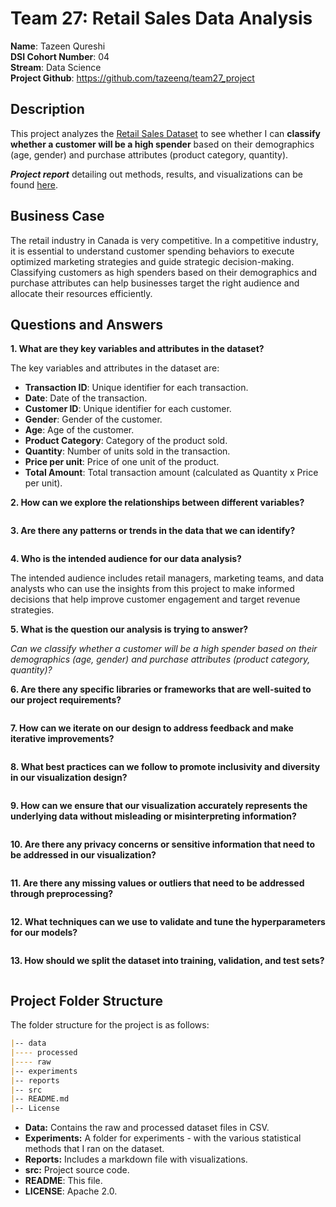 # Team 27: Retail Sales Data Analysis

**Name**: Tazeen Qureshi<br>
**DSI Cohort Number**: 04<br>
**Stream**: Data Science<br>
**Project Github**: https://github.com/tazeenq/team27_project<br>

## Description
This project analyzes the [Retail Sales Dataset](https://www.kaggle.com/datasets/mohammadtalib786/retail-sales-dataset) to see whether I can **classify whether a customer will be a high spender** based on their demographics (age, gender) and purchase attributes (product category, quantity).<br>

***Project report*** detailing out methods, results, and visualizations can be found [here](https://github.com/tazeenq/team27_project/blob/main/reports/report.md).<br>

## Business Case
The retail industry in Canada is very competitive. In a competitive industry, it is essential to understand customer spending behaviors to execute optimized marketing strategies and guide strategic decision-making. Classifying customers as high spenders based on their demographics and purchase attributes can help businesses target the right audience and allocate their resources efficiently. 

## Questions and Answers
**1. What are they key variables and attributes in the dataset?**<br>

The key variables and attributes in the dataset are:<br>

- **Transaction ID**: Unique identifier for each transaction.<br>
- **Date**: Date of the transaction.<br>
- **Customer ID**: Unique identifier for each customer.<br>
- **Gender**: Gender of the customer.<br>
- **Age**: Age of the customer. <br>
- **Product Category**: Category of the product sold.<br>
- **Quantity**: Number of units sold in the transaction.<br>
- **Price per unit**: Price of one unit of the product.<br>
- **Total Amount**: Total transaction amount (calculated as Quantity x Price per unit).<br>

**2. How can we explore the relationships between different variables?**<br>
```

```
**3. Are there any patterns or trends in the data that we can identify?**<br>
```

```
**4. Who is the intended audience for our data analysis?**<br>

The intended audience includes retail managers, marketing teams, and data analysts who can use the insights from this project to make informed decisions that help improve customer engagement and target revenue strategies.<br>

**5. What is the question our analysis is trying to answer?**<br>

*Can we classify whether a customer will be a high spender based on their demographics (age, gender) and purchase attributes (product category, quantity)?*<br>

**6. Are there any specific libraries or frameworks that are well-suited to our project requirements?**<br>
```

```
**7. How can we iterate on our design to address feedback and make iterative improvements?**<br>
```

```
**8. What best practices can we follow to promote inclusivity and diversity in our visualization design?**<br>
```

```
**9. How can we ensure that our visualization accurately represents the underlying data without misleading or misinterpreting information?**<br>
```

```
**10. Are there any privacy concerns or sensitive information that need to be addressed in our visualization?**<br>
```

```
**11. Are there any missing values or outliers that need to be addressed through preprocessing?**<br>
```

```
**12. What techniques can we use to validate and tune the hyperparameters for our models?**<br>
```

```
**13. How should we split the dataset into training, validation, and test sets?**<br>
```

```


## Project Folder Structure
The folder structure for the project is as follows:<br>
```markdown
|-- data
|---- processed
|---- raw
|-- experiments
|-- reports
|-- src
|-- README.md
|-- License
```
* **Data:** Contains the raw and processed dataset files in CSV.
* **Experiments:** A folder for experiments - with the various statistical methods that I ran on the dataset.
* **Reports:** Includes a markdown file with visualizations.
* **src:** Project source code.
* **README**: This file.
* **LICENSE**: Apache 2.0.









